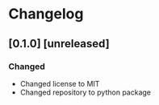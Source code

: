 # Changelog

## [0.1.0] [unreleased]

### Changed
- Changed license to MIT
- Changed repository to python package
